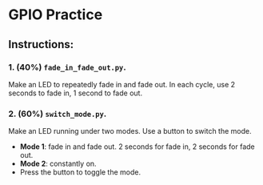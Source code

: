 # GPIO Practice
## Instructions:
### 1. (40%) `fade_in_fade_out.py`. 
Make an LED to repeatedly fade in and fade out. In each cycle, use 2 seconds to fade in, 1 second to fade out.

### 2. (60%) `switch_mode.py`.
Make an LED running under two modes. Use a button to switch the mode.
- **Mode 1**: fade in and fade out. 2 seconds for fade in, 2 seconds for fade out.
- **Mode 2**: constantly on.
- Press the button to toggle the mode.
